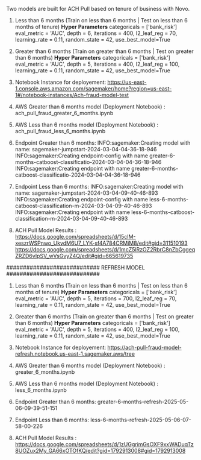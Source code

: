 Two models are built for ACH Pull based on tenure of business with Novo.

1. Less than 6 months (Train on less than 6 months | Test on less than 6 months of tenure)
     **Hyper Parameters**
       categoricals = ['bank_risk']
       eval_metric = 'AUC',
       depth = 6,
       iterations = 400,
       l2_leaf_reg = 70,
       learning_rate = 0.11,
       random_state = 42,
       use_best_model=True

2. Greater than 6 months (Train on greater than 6 months | Test on greater than 6 months)
    **Hyper Parameters**
       categoricals = ['bank_risk']
       eval_metric = 'AUC',
       depth = 5,
       iterations = 400,
       l2_leaf_reg = 100,
       learning_rate = 0.11,
       random_state = 42,
       use_best_model=True
                       
3. Notebook Instance for deployement: https://us-east-1.console.aws.amazon.com/sagemaker/home?region=us-east-1#/notebook-instances/Ach-fraud-model-test
4. AWS Greater than 6 months model (Deployment Notebook) : ach_pull_fraud_greater_6_months.ipynb

5. AWS Less than 6 months model (Deployment Notebook) : ach_pull_fraud_less_6_months.ipynb

6. Endpoint Greater than 6 months: INFO:sagemaker:Creating model with name: sagemaker-jumpstart-2024-03-04-04-36-18-946
                                   INFO:sagemaker:Creating endpoint-config with name greater-6-months-catboost-classificatio-2024-03-04-04-36-18-946
                                   INFO:sagemaker:Creating endpoint with name greater-6-months-catboost-classificatio-2024-03-04-04-36-18-946
   
7. Endpoint Less than 6 months: INFO:sagemaker:Creating model with name: sagemaker-jumpstart-2024-03-04-09-40-46-893
                                   INFO:sagemaker:Creating endpoint-config with name less-6-months-catboost-classification-m-2024-03-04-09-40-46-893
                                   INFO:sagemaker:Creating endpoint with name less-6-months-catboost-classification-m-2024-03-04-09-40-46-893   

8. ACH Pull Model Results : https://docs.google.com/spreadsheets/d/15cIM-xeszrWSPnwo_UkvdM6U7_LYK-sf4A784CRMiM8/edit#gid=311510193
                            https://docs.google.com/spreadsheets/d/1mcZ5lRzOZ2RbrC8nZbCggeqZRZD6vIpSV_wVsGvyZ4Q/edit#gid=665619735
                            

############################ REFRESH MODEL ############################
1. Less than 6 months (Train on less than 6 months | Test on less than 6 months of tenure)
     **Hyper Parameters**
       categoricals = ['bank_risk']
       eval_metric = 'AUC',
       depth = 5,
       iterations = 700,
       l2_leaf_reg = 70,
       learning_rate = 0.11,
       random_state = 42,
       use_best_model=True

2. Greater than 6 months (Train on greater than 6 months | Test on greater than 6 months)
    **Hyper Parameters**
       categoricals = ['bank_risk']
       eval_metric = 'AUC',
       depth = 5,
       iterations = 400,
       l2_leaf_reg = 100,
       learning_rate = 0.11,
       random_state = 42,
       use_best_model=True

3. Notebook Instance for deployement: https://ach-pull-fraud-model-refresh.notebook.us-east-1.sagemaker.aws/tree

4. AWS Greater than 6 months model (Deployment Notebook) : greater_6_months.ipynb

5. AWS Less than 6 months model (Deployment Notebook) : less_6_months.ipynb

6. Endpoint Greater than 6 months: greater-6-months-refresh-2025-05-06-09-39-51-151
   
7. Endpoint Less than 6 months: less-6-months-refresh-2025-05-06-07-58-00-226

8. ACH Pull Model Results : https://docs.google.com/spreadsheets/d/1zUGgrimGsOXF9xxWADuqTz8UOZux2My_GA66xOTOfKQ/edit?gid=1792913008#gid=1792913008

